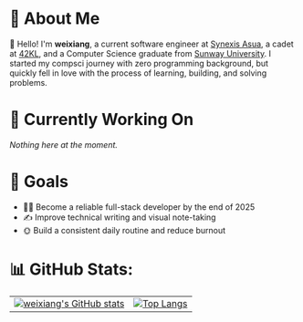 # 👀 About Me
👋 Hello! I'm **weixiang**, a current software engineer at [Synexis Asua](https://synexisasia.com/),  a cadet at [42KL](https://42kl.edu.my), and a Computer Science graduate from [Sunway University](https://42kl.edu.my). I started my compsci journey with zero programming background, but quickly fell in love with the process of learning, building, and solving problems.

# 🤔 Currently Working On
_Nothing here at the moment._

# 🥅 Goals
- 🧑‍💻 Become a reliable full-stack developer by the end of 2025 
- ✍️ Improve technical writing and visual note-taking
- 🌞 Build a consistent daily routine and reduce burnout

# 📊 GitHub Stats:
<table align="center">
  <tr>
    <td>
      <a href="https://github.com/anuraghazra/github-readme-stats">
        <img src="https://github-readme-stats.vercel.app/api?username=xiawi&theme=dark&show_icons=true&hide=contribs&rank_icon=github" alt="weixiang's GitHub stats" />
      </a>
    </td>
    <td>
      <a href="https://github.com/anuraghazra/github-readme-stats">
        <img src="https://github-readme-stats.vercel.app/api/top-langs/?username=xiawi&theme=dark&hide=TeX&layout=compact" alt="Top Langs" />
      </a>
    </td>
  </tr>
</table>

